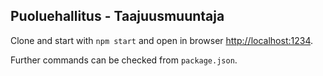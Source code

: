 ## Puoluehallitus - Taajuusmuuntaja

Clone and start with `npm start` and open in browser [http://localhost:1234](http://localhost:1234).

Further commands can be checked from `package.json`.
